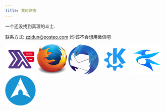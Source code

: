 ```yaml
---
title: 我的详情
---
```


一个还没找到真理的斗士.

联系方式: zzidun@posteo.com (你该不会想用微信吧

<img src="/images/haskell.jpg" alt="haskell" style="height:6rem; width:6rem "/>
<img src="/images/firefox.jpg" alt="firefox" style="height:6rem; width:6rem "/>
<img src="/images/thunderbird.jpg" alt="thunderbird" style="height:6rem; width:6rem "/>
<img src="/images/kde.jpg" alt="kde" style="height:6rem; width:6rem "/>
<img src="/images/kate.jpg" alt="kate" style="height:6rem; width:6rem "/>
<img src="/images/archlinux.jpg" alt="archlinux" style="height:6rem; width:6rem "/>
